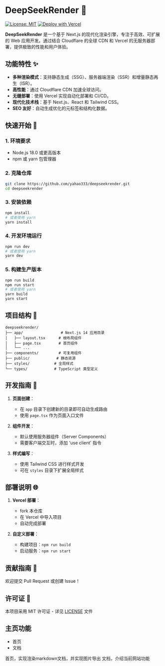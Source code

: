 # DeepSeekRender 🚀

[![License: MIT](https://img.shields.io/badge/License-MIT-blue.svg)](https://opensource.org/licenses/MIT)
[![Deploy with Vercel](https://vercel.com/button)](https://vercel.com/new/clone?repository-url=https://github.com/yanghao/deepseekrender)

**DeepSeekRender** 是一个基于 Next.js 的现代化渲染引擎，专注于高效、可扩展的 Web 应用开发。通过结合 Cloudflare 的全球 CDN 和 Vercel 的无服务器部署，提供极致的性能和用户体验。

## 功能特性 ✨

- **多种渲染模式**：支持静态生成（SSG）、服务器端渲染（SSR）和增量静态再生（ISR）。
- **高性能**：通过 Cloudflare CDN 加速全球访问。
- **无缝部署**：使用 Vercel 实现自动化部署和 CI/CD。
- **现代化技术栈**：基于 Next.js、React 和 Tailwind CSS。
- **SEO 友好**：自动生成优化的元标签和结构化数据。

## 快速开始 🚀

### 1. 环境要求

- Node.js 18.0 或更高版本
- npm 或 yarn 包管理器

### 2. 克隆仓库

```bash
git clone https://github.com/yahao333/deepseekrender.git
cd deepseekrender
```

### 3. 安装依赖

```bash
npm install
# 或者使用 yarn
yarn install
```

### 4. 开发环境运行

```bash
npm run dev
# 或者使用 yarn
yarn dev
```

### 5. 构建生产版本

```bash
npm run build
npm run start
# 或者使用 yarn
yarn build
yarn start
```

## 项目结构 📁

```
deepseekrender/
├── app/                 # Next.js 14 应用目录
│   ├── layout.tsx      # 根布局组件
│   ├── page.tsx        # 首页组件
│   └── ...
├── components/         # 可复用组件
├── public/            # 静态资源
├── styles/           # 全局样式
└── types/            # TypeScript 类型定义
```

## 开发指南 📖

1. **页面创建**：
   - 在 `app` 目录下创建新的目录即可自动生成路由
   - 使用 `page.tsx` 作为页面入口文件

2. **组件开发**：
   - 默认使用服务器组件（Server Components）
   - 需要客户端交互时，添加 'use client' 指令

3. **样式编写**：
   - 使用 Tailwind CSS 进行样式开发
   - 可在 `styles` 目录下扩展全局样式

## 部署说明 🌐

1. **Vercel 部署**：
   - fork 本仓库
   - 在 Vercel 中导入项目
   - 自动完成部署

2. **自定义部署**：
   - 构建项目：`npm run build`
   - 启动服务：`npm run start`

## 贡献指南 🤝

欢迎提交 Pull Request 或创建 Issue！

## 许可证 📄

本项目采用 MIT 许可证 - 详见 [LICENSE](LICENSE) 文件

## 主页功能

- 首页
- 文档

首页，实现渲染markdown文档，并实现图片导出
文档，介绍当前网站功能